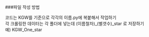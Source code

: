 ###파일 작성 방법

코드는 KGW를 기준으로 각각의 이름.py에 복붙해서 작업하기 <br/>
각 크롤링한 데이터는 각 폴더에 넣는데 (이름철차)_(별갯수)_star 로 저장하기 <br/>
예) KGW_One_star <br/>
